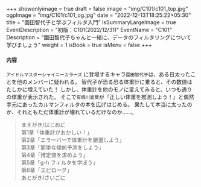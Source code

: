 +++
showonlyimage = true
draft = false
image = "img/C101/c101_top.jpg"
ogpImage = "img/C101/c101_og.jpg"
date = "2022-12-13T18:25:22+05:30"
title = "園田智代子と学ぶフィルタ入門"
IsSummaryLargeImage = true
EventDescription = "初版：C101(2022/12/31)"
EventName = "C101"
Description = "園田智代子ちゃんと一緒に、データのフィルタリングについて学びましょう"
weight = 1
isBook = true
isMenu = false
+++
#### 内容
`アイドルマスターシャイニーカラーズ` に登場するキャラ`園田智代子`は、ある日太ったことを他のメンバーに疑われる。
智代子が恐る恐る体重計に乗ると、その数値はたしかに増えていた！
しかし、体重計を他のモノに変えてみると、いつも通りの体重が表示された。
そこで`有栖川夏葉`が『正しい体重を推測しよう！』と偶然手元にあったカルマンフィルタの本を広げはじめる。
果たして本当に太ったのか、それともただ体重計が壊れているだけなのか......。

> まえがき/はじめに <br>
> 第1章「体重計がおかしい！」<br>
> 第2章「エラーバーで体重計を厳選しよう」<br>
> 第3章「簡単な傾向予測をしよう」<br>
> 第4章「推定値を求めよう」<br>
> 第5章「g-h フィルタを学ぼう」<br>
> 第6章「エピローグ」<br>
> あとがき/さいごに
